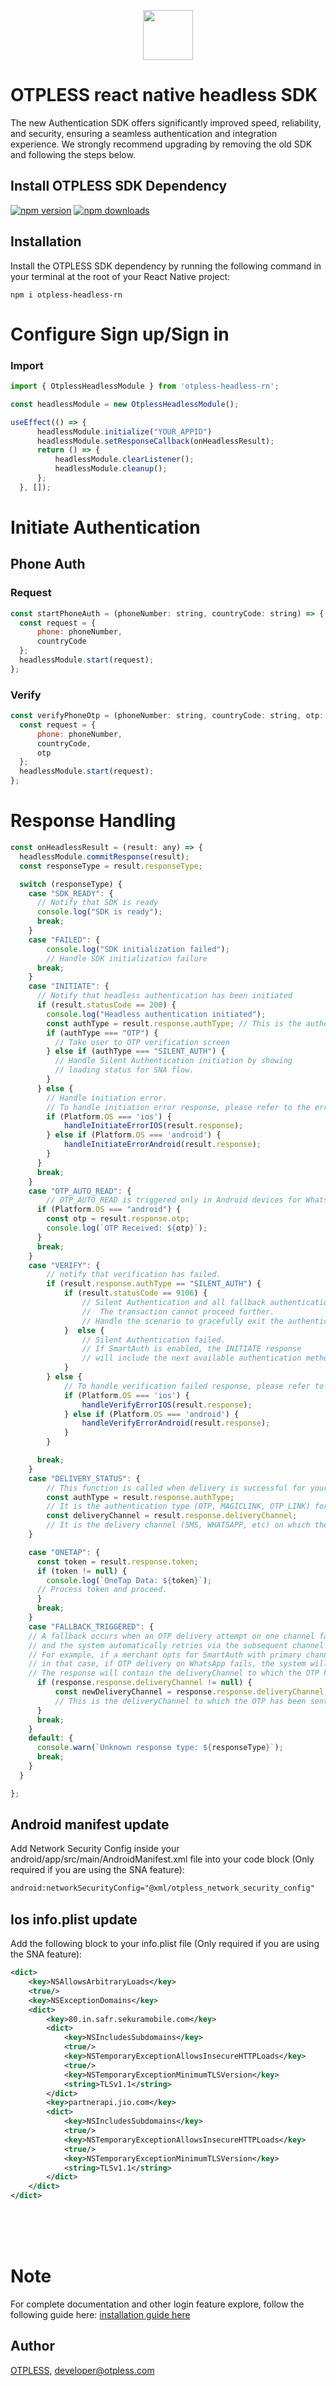 <p align="center">
  <img src="https://github.com/otpless-tech/Otpless-iOS-SDK/blob/main/otpless.svg" height="80"/>
</p>


# OTPLESS react native headless SDK

The new Authentication SDK offers significantly improved speed, reliability, and security, ensuring a seamless authentication and integration experience. We strongly recommend upgrading by removing the old SDK and following the steps below.

## Install OTPLESS SDK Dependency

[![npm version](https://badge.fury.io/js/otpless-headless-rn.svg)](https://badge.fury.io/js/otpless-headless-rn)
[![npm downloads](https://img.shields.io/npm/dm/otpless-headless-rn.svg)](https://www.npmjs.com/package/otpless-headless-rn)


## Installation
Install the OTPLESS SDK dependency by running the following command in your terminal at the root of your React Native project:

```
npm i otpless-headless-rn
```

# Configure Sign up/Sign in

### Import

```javascript
import { OtplessHeadlessModule } from 'otpless-headless-rn';
```


```javascript
const headlessModule = new OtplessHeadlessModule();
```

```javascript
useEffect(() => {
      headlessModule.initialize("YOUR_APPID")
      headlessModule.setResponseCallback(onHeadlessResult);
      return () => {
          headlessModule.clearListener();
          headlessModule.cleanup();
      };
  }, []);
```

# Initiate Authentication

## Phone Auth

### Request 
```javascript 
const startPhoneAuth = (phoneNumber: string, countryCode: string) => {
  const request = {
      phone: phoneNumber,
      countryCode
  };
  headlessModule.start(request);
};
```

### Verify 

```javascript
const verifyPhoneOtp = (phoneNumber: string, countryCode: string, otp: string) => {
  const request = {
      phone: phoneNumber,
      countryCode,
      otp
  };
  headlessModule.start(request);
};
```

# Response Handling

```javascript
const onHeadlessResult = (result: any) => {
  headlessModule.commitResponse(result);
  const responseType = result.responseType;

  switch (responseType) {
    case "SDK_READY": {
      // Notify that SDK is ready
      console.log("SDK is ready");
      break;
    }
    case "FAILED": {
        console.log("SDK initialization failed");
        // Handle SDK initialization failure
      break;
    }
    case "INITIATE": {
      // Notify that headless authentication has been initiated
      if (result.statusCode == 200) {
        console.log("Headless authentication initiated");
        const authType = result.response.authType; // This is the authentication type
        if (authType === "OTP") {
          // Take user to OTP verification screen
        } else if (authType === "SILENT_AUTH") {
          // Handle Silent Authentication initiation by showing 
          // loading status for SNA flow.
        }
      } else {
        // Handle initiation error. 
        // To handle initiation error response, please refer to the error handling section.
        if (Platform.OS === 'ios') {
            handleInitiateErrorIOS(result.response);
        } else if (Platform.OS === 'android') {
            handleInitiateErrorAndroid(result.response);
        }
      }
      break;
    }
    case "OTP_AUTO_READ": {
        // OTP_AUTO_READ is triggered only in Android devices for WhatsApp and SMS.
      if (Platform.OS === "android") {
        const otp = result.response.otp;
        console.log(`OTP Received: ${otp}`);
      }
      break;
    }
    case "VERIFY": {
        // notify that verification has failed.
        if (result.response.authType == "SILENT_AUTH") {
            if (result.statusCode == 9106) {
                // Silent Authentication and all fallback authentication methods in SmartAuth have failed.
                //  The transaction cannot proceed further. 
                // Handle the scenario to gracefully exit the authentication flow 
            }  else {
                // Silent Authentication failed. 
                // If SmartAuth is enabled, the INITIATE response 
                // will include the next available authentication method configured in the dashboard.
            }
        } else {
            // To handle verification failed response, please refer to the error handling section.
            if (Platform.OS === 'ios') {
                handleVerifyErrorIOS(result.response);
            } else if (Platform.OS === 'android') {
                handleVerifyErrorAndroid(result.response);
            }
        }

      break;
    }
    case "DELIVERY_STATUS": {
        // This function is called when delivery is successful for your authType.
        const authType = result.response.authType;
        // It is the authentication type (OTP, MAGICLINK, OTP_LINK) for which the delivery status is being sent
        const deliveryChannel = result.response.deliveryChannel;
        // It is the delivery channel (SMS, WHATSAPP, etc) on which the authType has been delivered
    }

    case "ONETAP": {
      const token = result.response.token;
      if (token != null) {
        console.log(`OneTap Data: ${token}`);
      // Process token and proceed. 
      }
      break;
    }
    case "FALLBACK_TRIGGERED": {
    // A fallback occurs when an OTP delivery attempt on one channel fails,  
    // and the system automatically retries via the subsequent channel selected on Otpless Dashboard.  
    // For example, if a merchant opts for SmartAuth with primary channal as WhatsApp and secondary channel as SMS,
    // in that case, if OTP delivery on WhatsApp fails, the system will automatically retry via SMS.
    // The response will contain the deliveryChannel to which the OTP has been sent.
      if (response.response.deliveryChannel != null) {
          const newDeliveryChannel = response.response.deliveryChannel 
          // This is the deliveryChannel to which the OTP has been sent
      }
      break;
    }
    default: {
      console.warn(`Unknown response type: ${responseType}`);
      break;
    }
  }

};
```

## Android manifest update
Add Network Security Config inside your android/app/src/main/AndroidManifest.xml file into your <application> code block (Only required if you are using the SNA feature):

```xml
android:networkSecurityConfig="@xml/otpless_network_security_config"
```

## Ios info.plist update

Add the following block to your info.plist file (Only required if you are using the SNA feature):

```xml
<dict>
	<key>NSAllowsArbitraryLoads</key>
	<true/>
	<key>NSExceptionDomains</key>
	<dict>
		<key>80.in.safr.sekuramobile.com</key>
		<dict>
			<key>NSIncludesSubdomains</key>
			<true/>
			<key>NSTemporaryExceptionAllowsInsecureHTTPLoads</key>
			<true/>
			<key>NSTemporaryExceptionMinimumTLSVersion</key>
			<string>TLSv1.1</string>
		</dict>
		<key>partnerapi.jio.com</key>
		<dict>
			<key>NSIncludesSubdomains</key>
			<true/>
			<key>NSTemporaryExceptionAllowsInsecureHTTPLoads</key>
			<true/>
			<key>NSTemporaryExceptionMinimumTLSVersion</key>
			<string>TLSv1.1</string>
		</dict>
	</dict>
</dict>
```

</br></br></br>
# Note 

For complete documentation and other login feature explore, follow the following guide here:  [installation guide here](https://otpless.com/docs/frontend-sdks/app-sdks/react-native/new/headless/headless)

## Author

[OTPLESS](https://otpless.com), developer@otpless.com

